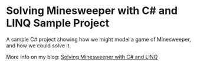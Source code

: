 # Solving Minesweeper with C# and LINQ Sample Project

A sample C# project showing how we might model a game of Minesweeper, and how we could solve it.

More info on my blog:  [Solving Minesweeper with C# and LINQ](https://exceptionnotfound.net/solving-minesweeper-with-c-sharp-and-linq/)

